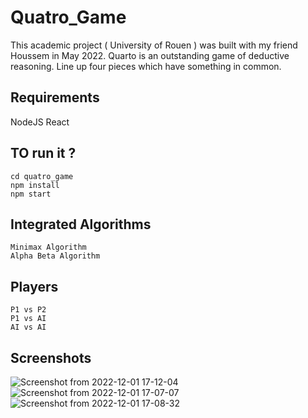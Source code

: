 # Quatro_Game

This academic project ( University of Rouen ) was built with my friend Houssem in May 2022.
Quarto is an outstanding game of deductive reasoning. Line up four pieces which have something in common. 

## Requirements
NodeJS
React

## TO run it ?
```
cd quatro_game 
npm install 
npm start 
```

## Integrated Algorithms 
```
Minimax Algorithm
Alpha Beta Algorithm
```

## Players
```
P1 vs P2 
P1 vs AI
AI vs AI
```

## Screenshots
![Screenshot from 2022-12-01 17-12-04](https://user-images.githubusercontent.com/48913541/205103256-f7444955-8ee2-4f3f-bea7-368cddd00ab6.png)
![Screenshot from 2022-12-01 17-07-07](https://user-images.githubusercontent.com/48913541/205102875-3244b56d-d29f-4dd0-9eb8-898250fe0ef1.png)
![Screenshot from 2022-12-01 17-08-32](https://user-images.githubusercontent.com/48913541/205102889-d2af96f2-746a-44cc-8c0d-4f67435547b3.png)
